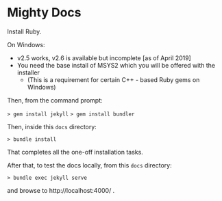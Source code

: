 # Mighty Docs

Install Ruby.

On Windows:

 - v2.5 works, v2.6 is available but incomplete [as of April 2019]
 - You need the base install of MSYS2 which you will be offered with the installer
   - (This is a requirement for certain C++ - based Ruby gems on Windows)

Then, from the command prompt:

`> gem install jekyll`
`> gem install bundler`

Then, inside this `docs` directory:

`> bundle install`

That completes all the one-off installation tasks.

After that, to test the docs locally, from this `docs` directory:

`> bundle exec jekyll serve`

and browse to http://localhost:4000/ .